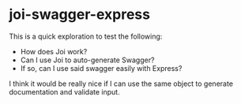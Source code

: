 # joi-swagger-express

This is a quick exploration to test the following:
- How does Joi work?
- Can I use Joi to auto-generate Swagger?
- If so, can I use said swagger easily with Express?

I think it would be really nice if I can use the same object to generate documentation and validate input.
